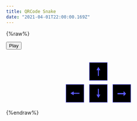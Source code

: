 ```yaml
---
title: QRCode Snake
date: "2021-04-01T22:00:00.169Z"
---
```



{%raw%}
<style>
#game {
  margin: auto;
}
.commands {
  display: flex;
  flex-direction: column;
  align-items: center;
  margin-top: 30px;
}
.commands button {
  margin: 5px;
  height: 50px;
  width: 50px;
  font-size: 2rem;
  background-color: black;
  color: rgb(92, 91, 254);
  border: 1px double rgb(92, 91, 254);
}
</style>
<div id="game"></div>
<button onclick="start()">Play</button>
<div class="commands">
  <div><button onclick="moveSnake(38)">🠕</button></div>
  <div>
    <button onclick="moveSnake(37)">🠔</button>
    <button onclick="moveSnake(40)">🠗</button>
    <button onclick="moveSnake(39)">➞</button>
  </div>
</div>
<script src="https://cdnjs.cloudflare.com/ajax/libs/p5.js/1.1.9/p5.min.js"></script>
<script src="https://cdnjs.cloudflare.com/ajax/libs/p5.js/1.1.9/addons/p5.dom.min.js"></script>

<script>

let size = 15;
let dir;
let snake = [
  [16, 16],
  [15, 16]
];
let gameRunning = false;

const MAP = [
[2,2,2,2,2,2,2,2,2,2,2,2,2,2,2,2,2,2,2,2,2,2,2,2,2,2,2,2,2,2,2,2,2,2,2],
[2,0,0,0,0,0,0,0,0,0,0,0,0,0,0,0,0,0,0,0,0,0,0,0,0,0,0,0,0,0,0,0,0,0,2],
[2,0,0,0,0,0,0,0,0,0,0,0,0,0,0,0,0,0,0,0,0,0,0,0,0,0,0,0,0,0,0,0,0,0,2],
[2,0,0,1,1,1,1,1,1,1,0,0,1,0,0,0,0,0,0,1,1,1,1,0,0,1,1,1,1,1,1,1,0,0,2],
[2,0,0,1,0,0,0,0,0,1,0,1,1,0,1,1,1,0,1,0,1,0,0,0,0,1,0,0,0,0,0,1,0,0,2],
[2,0,0,1,0,1,1,1,0,1,0,0,1,1,1,0,0,1,0,0,0,0,1,1,0,1,0,1,1,1,0,1,0,0,2],
[2,0,0,1,0,1,1,1,0,1,0,1,1,0,1,0,1,1,1,1,1,1,0,1,0,1,0,1,1,1,0,1,0,0,2],
[2,0,0,1,0,1,1,1,0,1,0,0,0,1,0,1,1,0,0,1,0,0,1,1,0,1,0,1,1,1,0,1,0,0,2],
[2,0,0,1,0,0,0,0,0,1,0,1,0,1,0,0,1,1,1,1,1,1,0,1,0,1,0,0,0,0,0,1,0,0,2],
[2,0,0,1,1,1,1,1,1,1,0,1,0,1,0,1,0,1,0,1,0,1,0,1,0,1,1,1,1,1,1,1,0,0,2],
[2,0,0,0,0,0,0,0,0,0,0,0,0,0,0,1,0,1,1,0,0,1,0,1,0,0,0,0,0,0,0,0,0,0,2],
[2,0,0,1,1,1,1,1,0,1,1,1,1,1,0,1,1,1,1,1,1,1,0,0,1,0,1,0,1,0,1,0,0,0,2],
[2,0,0,0,0,0,1,1,0,0,1,0,1,0,0,0,0,0,0,1,0,0,1,1,1,1,1,1,0,0,0,1,0,0,2],
[2,0,0,0,1,0,1,1,1,1,1,0,1,0,1,1,0,1,1,1,0,1,0,0,1,1,1,1,0,0,0,0,0,0,2],
[2,0,0,0,1,1,1,1,0,0,1,1,1,1,1,0,0,0,0,1,0,1,0,1,0,0,1,1,1,0,1,0,0,0,2],
[2,0,0,1,0,0,0,0,1,1,0,0,1,0,1,0,1,1,0,0,1,1,0,0,0,0,0,0,1,1,0,0,0,0,2],
[2,0,0,0,0,0,0,0,1,0,0,0,0,1,0,1,0,0,0,0,0,0,1,1,1,1,1,1,0,0,0,1,0,0,2],
[2,0,0,0,0,0,0,1,0,1,1,0,1,0,0,0,0,1,1,1,1,1,0,0,0,1,0,0,1,1,0,0,0,0,2],
[2,0,0,0,1,1,0,0,1,0,1,0,1,1,0,1,0,1,1,0,0,1,1,1,1,1,0,1,0,0,1,0,0,0,2],
[2,0,0,0,0,0,1,0,0,1,1,0,0,0,0,1,1,0,1,1,1,1,1,0,0,0,1,0,1,1,0,0,0,0,2],
[2,0,0,1,0,0,1,1,0,0,0,1,0,1,0,0,1,0,0,0,0,0,1,0,1,1,1,1,0,1,0,1,0,0,2],
[2,0,0,1,0,1,1,0,1,1,1,0,1,0,1,1,1,1,1,0,0,1,0,0,1,1,1,0,0,1,0,0,0,0,2],
[2,0,0,1,0,1,1,1,1,0,1,1,1,0,1,0,0,1,1,0,0,0,0,1,1,0,1,1,0,0,1,0,0,0,2],
[2,0,0,1,0,0,1,0,1,1,1,0,1,0,1,0,0,0,1,1,1,1,0,1,1,1,1,1,0,1,1,1,0,0,2],
[2,0,0,0,0,0,0,0,0,0,0,1,1,0,0,1,1,0,0,0,1,1,0,1,0,0,0,1,1,1,1,1,0,0,2],
[2,0,0,1,1,1,1,1,1,1,0,1,1,0,0,0,1,1,1,1,1,0,1,1,0,1,0,1,1,1,0,0,0,0,2],
[2,0,0,1,0,0,0,0,0,1,0,0,0,1,0,1,1,0,0,1,0,0,1,1,0,0,0,1,0,0,0,0,0,0,2],
[2,0,0,1,0,1,1,1,0,1,0,1,1,1,0,1,0,1,0,0,1,1,0,1,1,1,1,1,0,1,1,1,0,0,2],
[2,0,0,1,0,1,1,1,0,1,0,1,0,0,0,0,0,0,0,0,0,0,0,0,0,0,0,0,1,1,1,1,0,0,2],
[2,0,0,1,0,1,1,1,0,1,0,1,0,0,1,1,0,0,1,0,0,1,1,1,1,1,1,1,1,1,1,0,0,0,2],
[2,0,0,1,0,0,0,0,0,1,0,1,0,0,1,0,0,1,1,1,0,1,0,1,0,1,1,0,1,0,1,0,0,0,2],
[2,0,0,1,1,1,1,1,1,1,0,1,0,1,1,0,0,0,1,1,1,1,1,0,0,1,0,1,0,1,0,0,0,0,2],
[2,0,0,0,0,0,0,0,0,0,0,0,0,0,0,0,0,0,0,0,0,0,0,0,0,0,0,0,0,0,0,0,0,0,2],
[2,0,0,0,0,0,0,0,0,0,0,0,0,0,0,0,0,0,0,0,0,0,0,0,0,0,0,0,0,0,0,0,0,0,2],
[2,2,2,2,2,2,2,2,2,2,2,2,2,2,2,2,2,2,2,2,2,2,2,2,2,2,2,2,2,2,2,2,2,2,2],
];

let gameMap = [...MAP.map(line => [...line])];

function setup() {
  dir = 'RIGHT';
  const canvas = createCanvas(gameMap.length * size, gameMap[0].length * size);
  canvas.parent('#game');
  food = [];
}

function draw() {
  frameRate(10)
  background(255);
  drawMap();

  if (gameRunning) {
    updateSnake();
    eatFood();
    drawSnake();
  }
  if (gameWon()) {
    gameRunning = false;
    drawWon();
  }
  if (gameOver()) {
    gameRunning = false;
    drawGameOver();
  }
}

function start() {
  gameMap = [...MAP.map(line => [...line])];
  snake = [
    [16, 16],
    [15, 16]
  ];
  gameRunning = true;
  loop();
}

function drawMap() {
  fill(0);
  noStroke();
  for (let i = 0; i < gameMap.length; i++) {
    for (let j = 0; j < gameMap[i].length; j++) {
      const value = gameMap[i][j];
      if (value) {
        if (value === 1) {
          fill(0);
        } else if (value === 2) {
          fill(0, 255, 0);
        }
        rect(j * size, i * size, size, size);
      }
    }
  }
}

function keyPressed() {
  moveSnake(keyCode);
}

function moveSnake(direction) {
  if (direction === LEFT_ARROW) {
    if (dir === 'RIGHT') return;
    dir = 'LEFT';
  } else if (direction === RIGHT_ARROW) {
    if (dir === 'LEFT') return;
    dir = 'RIGHT';
  } else if (direction === UP_ARROW) {
    if (dir === 'DOWN') return;
    dir = 'UP';
  } else if (direction === DOWN_ARROW) {
    if (dir === 'UP') return;
    dir = 'DOWN';
  }
}

function updateSnake() {
  const snakeHead = snake[0];
  let nextValue = [...snakeHead];
  if (dir === 'RIGHT') {
    nextValue[0]++;
  } else if (dir === 'LEFT') {
    nextValue[0]--;
  } else if (dir === 'UP') {
    nextValue[1]--;
  } else {
    nextValue[1]++;
  }
  
  for (let i = 0; i < snake.length; i++) {
    const prevValue = snake[i];
    snake[i] = nextValue;
    nextValue = prevValue;
  }
}

function eatFood() {
  const snakeHead = snake[0];
  const nextSpot = gameMap[snakeHead[1]][snakeHead[0]];
  if (nextSpot === 1) {
    gameMap[snakeHead[1]][snakeHead[0]] = 0;
    snake.push([]);
  }
}

function drawSnake() {
  noFill();
  stroke(0, 255, 0)
  strokeWeight(14);
  beginShape();
  for (let i = 0; i < snake.length; i++) {
    vertex(snake[i][0] * size + (size / 2), snake[i][1] * size + (size / 2));
  }
  endShape();
}

function drawScore() {
  stroke(255);
  strokeWeight(2);
  textAlign(CENTER, CENTER);
  textSize(31);
  text('' + snake.length, 25 + (w / 2), 20 + (h / 2), 12);
}

function gameOver() {
  const snakeHead = snake[0];
  if (gameMap[snakeHead[0]][snakeHead[1]] === 2) {
    return true;
  }

  if (snakeHead[0] < 0 || snakeHead[0] > width || snakeHead[1] < 0 || snakeHead[1] > height) {
    return true;
  }

  for (let i = 1; i < snake.length; i++) {
    if (snake[i][0] === snakeHead[0] && snake[i][1] === snakeHead[1]) {
      return true;
    }
  }
  return false;
}

function drawGameOver() {
  stroke(255, 0, 0);
  strokeWeight(3);
  textAlign(CENTER, CENTER);
  textSize(52);
  text('GAME OVER', (width / 2), (height / 2) - 50, 12);
  noLoop();
}

function gameWon() {
  const stillNotWon = gameMap.some(line => line.some(cell => cell === 1));
  return !stillNotWon;
}

function drawWon() {
  stroke(0, 0, 255);
  strokeWeight(3);
  textAlign(CENTER, CENTER);
  textSize(52);
  text('YOU WON', (width / 2), (height / 2) - 50, 12);
  noLoop();
}
</script>
{%endraw%}